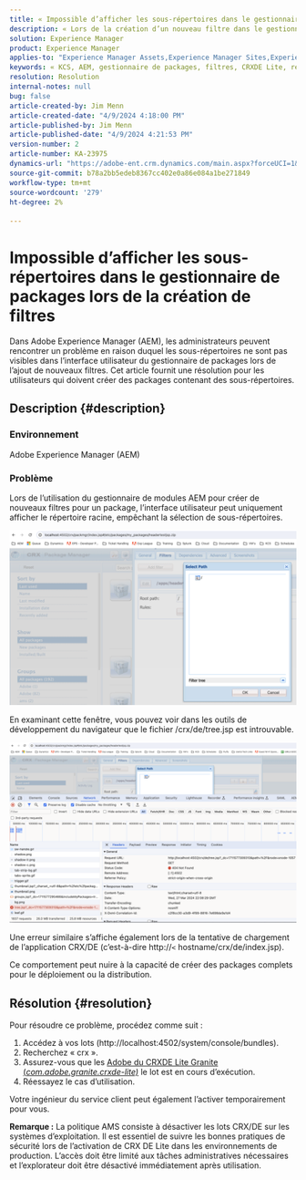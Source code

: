 ```yaml
---
title: « Impossible d’afficher les sous-répertoires dans le gestionnaire de packages lors de la création de filtres »
description: « Lors de la création d’un nouveau filtre dans le gestionnaire de packages AEM, seul le répertoire racine est affiché et les sous-répertoires ne sont pas affichés. »
solution: Experience Manager
product: Experience Manager
applies-to: "Experience Manager Assets,Experience Manager Sites,Experience Manager 6.5,Experience Manager"
keywords: « KCS, AEM, gestionnaire de packages, filtres, CRXDE Lite, répertoires, sous-répertoires, interface utilisateur, créateur de packages, Adobe Experience Manager, dépannage »
resolution: Resolution
internal-notes: null
bug: false
article-created-by: Jim Menn
article-created-date: "4/9/2024 4:18:00 PM"
article-published-by: Jim Menn
article-published-date: "4/9/2024 4:21:53 PM"
version-number: 2
article-number: KA-23975
dynamics-url: "https://adobe-ent.crm.dynamics.com/main.aspx?forceUCI=1&pagetype=entityrecord&etn=knowledgearticle&id=76df0bb7-8cf6-ee11-a1fe-6045bd006268"
source-git-commit: b78a2bb5edeb8367cc402e0a86e084a1be271849
workflow-type: tm+mt
source-wordcount: '279'
ht-degree: 2%

---
```


# Impossible d’afficher les sous-répertoires dans le gestionnaire de packages lors de la création de filtres


Dans Adobe Experience Manager (AEM), les administrateurs peuvent rencontrer un problème en raison duquel les sous-répertoires ne sont pas visibles dans l’interface utilisateur du gestionnaire de packages lors de l’ajout de nouveaux filtres. Cet article fournit une résolution pour les utilisateurs qui doivent créer des packages contenant des sous-répertoires.

## Description {#description}


### Environnement

Adobe Experience Manager (AEM)

### Problème

Lors de l’utilisation du gestionnaire de modules AEM pour créer de nouveaux filtres pour un package, l’interface utilisateur peut uniquement afficher le répertoire racine, empêchant la sélection de sous-répertoires.

![](assets/___78df0bb7-8cf6-ee11-a1fe-6045bd006268___.png)

En examinant cette fenêtre, vous pouvez voir dans les outils de développement du navigateur que le fichier /crx/de/tree.jsp est introuvable.

![](assets/___7cdf0bb7-8cf6-ee11-a1fe-6045bd006268___.png)

Une erreur similaire s’affiche également lors de la tentative de chargement de l’application CRX/DE (c’est-à-dire http://`<` hostname/crx/de/index.jsp).

Ce comportement peut nuire à la capacité de créer des packages complets pour le déploiement ou la distribution.


## Résolution {#resolution}


Pour résoudre ce problème, procédez comme suit :

1. Accédez à vos lots (http://localhost:4502/system/console/bundles).
2. Recherchez « crx ».
3. Assurez-vous que les [Adobe du CRXDE Lite Granite (*com.adobe.granite.crxde-lite)*](http://localhost:4502/system/console/bundles/241) le lot est en cours d’exécution.
4. Réessayez le cas d’utilisation.


Votre ingénieur du service client peut également l’activer temporairement pour vous.

<b>Remarque :</b> La politique AMS consiste à désactiver les lots CRX/DE sur les systèmes d’exploitation. Il est essentiel de suivre les bonnes pratiques de sécurité lors de l’activation de CRX DE Lite dans les environnements de production. L’accès doit être limité aux tâches administratives nécessaires et l’explorateur doit être désactivé immédiatement après utilisation.
